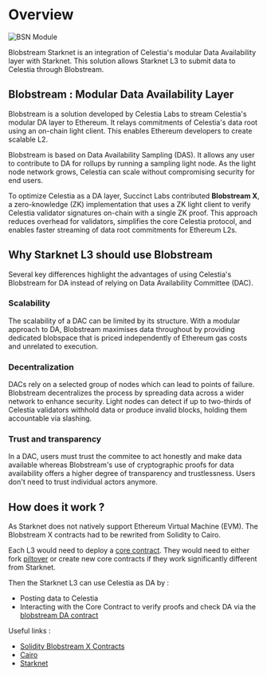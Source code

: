 # Overview

![BSN Module](../assets/blobstreamSnModule.png)

Blobstream Starknet is an integration of Celestia's modular Data Availability layer with Starknet. This solution allows Starknet L3 to submit data to Celestia through Blobstream.

## Blobstream : Modular Data Availability Layer

Blobstream is a solution developed by Celestia Labs to stream Celestia's modular DA layer to Ethereum. It relays commitments of Celestia's data root using an on-chain light client. This enables Ethereum developers to create scalable L2.

Blobstream is based on Data Availability Sampling (DAS). It allows any user to contribute to DA for rollups by running a sampling light node. As the light node network grows, Celestia can scale without compromising security for end users.

To optimize Celestia as a DA layer, Succinct Labs contributed **Blobstream X**, a zero-knowledge (ZK) implementation that uses a ZK light client to verify Celestia validator signatures on-chain with a single ZK proof. This approach reduces overhead for validators, simplifies the core Celestia protocol, and enables faster streaming of data root commitments for Ethereum L2s.

## Why Starknet L3 should use Blobstream

Several key differences highlight the advantages of using Celestia's Blobstream for DA instead of relying on Data Availability Committee (DAC).

### Scalability

The scalability of a DAC can be limited by its structure. With a modular approach to DA, Blobstream maximises data throughout by providing dedicated blobspace that is priced independently of Ethereum gas costs and unrelated to execution.

### Decentralization

DACs rely on a selected group of nodes which can lead to points of failure. Blobstream decentralizes the process by spreading data across a wider network to enhance security. Light nodes can detect if up to two-thirds of Celestia validators withhold data or produce invalid blocks, holding them accountable via slashing.

### Trust and transparency

In a DAC, users must trust the commitee to act honestly and make data available whereas Blobstream's use of cryptographic proofs for data availability offers a higher degree of transparency and trustlessness. Users don't need to trust individual actors anymore. 

## How does it work ? 

As Starknet does not natively support Ethereum Virtual Machine (EVM). The Blobstream X contracts had to be rewrited from Solidity to Cairo. 

Each L3 would need to deploy a [core contract](./l3_starknet/core_contract.md). They would need to either fork [piltover](https://github.com/keep-starknet-strange/piltover) or create new core contracts if they work significantly different from Starknet.

Then the Starknet L3 can use Celestia as DA by : 
- Posting data to Celestia
- Interacting with the Core Contract to verify proofs and check DA via the [blobstream DA contract](./l3_starknet/verifier.md)  


Useful links : 
- [Solidity Blobstream X Contracts](https://github.com/succinctlabs/blobstreamx)
- [Cairo](https://book.cairo-lang.org/)
- [Starknet](https://docs.starknet.io/documentation)
